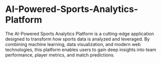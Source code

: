 # AI-Powered-Sports-Analytics-Platform
The AI-Powered Sports Analytics Platform is a cutting-edge application designed to transform how sports data is analyzed and leveraged. By combining machine learning, data visualization, and modern web technologies, this platform enables users to gain deep insights into team performance, player metrics, and match predictions. 
